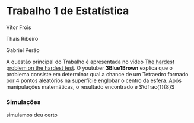 # Trabalho 1 de Estatística
Vítor Fróis

Thaís Ribeiro

Gabriel Perão


A questão principal do Trabalho é apresentada no vídeo [The hardest problem on the hardest test](https://www.youtube.com/watch?v=OkmNXy7er84). O youtuber **3Blue1Brown** explica que o problema consiste em determinar qual a chance de um Tetraedro formado por 4 pontos aleatórios na superfície englobar o centro da esfera.
Após manipulações matemáticas, o resultado encontrado é $\dfrac{1}{8}$
### Simulações 
simulamos
deu certo

